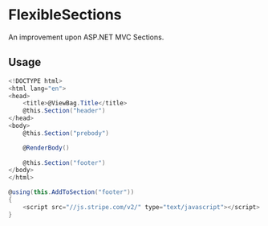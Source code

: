 FlexibleSections
===============

An improvement upon ASP.NET MVC Sections.

Usage
---------------

```csharp
<!DOCTYPE html>
<html lang="en">
<head>
    <title>@ViewBag.Title</title>
    @this.Section("header")
</head>
<body>
    @this.Section("prebody")

	@RenderBody()
		
    @this.Section("footer")
</body>
</html>
```

```csharp
@using(this.AddToSection("footer"))
{
    <script src="//js.stripe.com/v2/" type="text/javascript"></script>
}
```